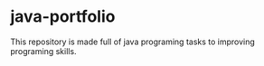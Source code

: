 # java-portfolio
This repository is made full of java programing tasks to improving programing skills.
